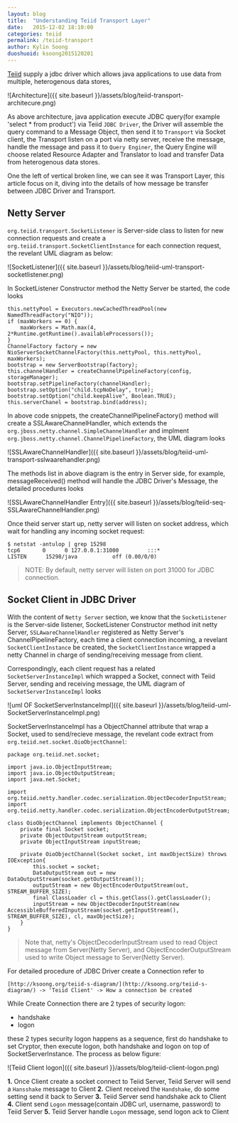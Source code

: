 ```yaml
---
layout: blog
title:  "Understanding Teiid Transport Layer"
date:   2015-12-02 18:10:00
categories: teiid
permalink: /teiid-transport
author: Kylin Soong
duoshuoid: ksoong2015120201
---
```


[Teiid](http://teiid.jboss.org) supply a jdbc driver which allows java applications to use data from multiple, heterogenous data stores,

![Architecture]({{ site.baseurl }}/assets/blog/teiid-transport-architecure.png)

As above architecture, java application execute JDBC query(for example 'select * from product') via Teiid `JDBC Driver`, the Driver will assemble the query command to a Message Object, then send it to `Transport` via Socket client, the Transport listen on a port via netty server, receive the message, handle the message and pass it to `Query Enginer`, the Query Engine will choose related Resource Adapter and Translator to load and transfer Data from heterogenous data stores.

One the left of vertical broken line, we can see it was Transport Layer, this article focus on it, diving into the details of how message be transfer between JDBC Driver and Transport.

## Netty Server

`org.teiid.transport.SocketListener` is Server-side class to listen for new connection requests and create a `org.teiid.transport.SocketClientInstance` for each connection request, the revelant UML diagram as below:

![SocketListener]({{ site.baseurl }}/assets/blog/teiid-uml-transport-socketlistener.png)

In SocketListener Constructor method the Netty Server be started, the code looks

~~~
this.nettyPool = Executors.newCachedThreadPool(new NamedThreadFactory("NIO"));
if (maxWorkers == 0) {
    maxWorkers = Math.max(4, 2*Runtime.getRuntime().availableProcessors());
}
ChannelFactory factory = new NioServerSocketChannelFactory(this.nettyPool, this.nettyPool, maxWorkers);
bootstrap = new ServerBootstrap(factory);
this.channelHandler = createChannelPipelineFactory(config, storageManager);
bootstrap.setPipelineFactory(channelHandler);
bootstrap.setOption("child.tcpNoDelay", true);
bootstrap.setOption("child.keepAlive", Boolean.TRUE);
this.serverChanel = bootstrap.bind(address);
~~~

In above code snippets, the createChannelPipelineFactory() method will create a SSLAwareChannelHandler, which extends the `org.jboss.netty.channel.SimpleChannelHandler` and implment `org.jboss.netty.channel.ChannelPipelineFactory`, the UML diagram looks

![SSLAwareChannelHandler]({{ site.baseurl }}/assets/blog/teiid-uml-transport-sslwaarehandler.png)

The methods list in above diagram is the entry in Server side, for example, messageReceived() method will handle the JDBC Driver's Message, the detailed procedures looks

![SSLAwareChannelHandler Entry]({{ site.baseurl }}/assets/blog/teiid-seq-SSLAwareChannelHandler.png)

Once theid server start up, netty server will listen on socket address, which wait for handling any incoming socket request:

~~~
$ netstat -antulop | grep 15298
tcp6       0      0 127.0.0.1:31000         :::*                    LISTEN      15298/java           off (0.00/0/0)
~~~

> NOTE: By default, netty server will listen on port 31000 for JDBC connection.

## Socket Client in JDBC Driver

With the content of `Netty Server` section, we know that the `SocketListener` is the Server-side listener, SocketListener Constructor method init netty Server, `SSLAwareChannelHandler` registered as Netty Server's ChannelPipelineFactory, each time a client connection incoming, a revelant `SocketClientInstance` be created, the `SocketClientInstance` wrapped a netty Channel in charge of sending/receiving message from client.

Correspondingly, each client request has a related `SocketServerInstanceImpl` which wrapped a Socket, connect with Teiid Server, sending and receiving message, the UML diagram of `SocketServerInstanceImpl` looks

![uml OF SocketServerInstanceImpl]({{ site.baseurl }}/assets/blog/teiid-uml-SocketServerInstanceImpl.png)

SocketServerInstanceImpl has a ObjectChannel attribute that wrap a Socket, used to send/recieve message, the revelant code extract from `org.teiid.net.socket.OioObjectChannel`:

~~~
package org.teiid.net.socket;

import java.io.ObjectInputStream;
import java.io.ObjectOutputStream;
import java.net.Socket;

import org.teiid.netty.handler.codec.serialization.ObjectDecoderInputStream;
import org.teiid.netty.handler.codec.serialization.ObjectEncoderOutputStream;

class OioObjectChannel implements ObjectChannel {
    private final Socket socket;
    private ObjectOutputStream outputStream;
    private ObjectInputStream inputStream;

    private OioObjectChannel(Socket socket, int maxObjectSize) throws IOException{
        this.socket = socket;
        DataOutputStream out = new DataOutputStream(socket.getOutputStream());
        outputStream = new ObjectEncoderOutputStream(out, STREAM_BUFFER_SIZE);
        final ClassLoader cl = this.getClass().getClassLoader();
        inputStream = new ObjectDecoderInputStream(new AccessibleBufferedInputStream(socket.getInputStream(), STREAM_BUFFER_SIZE), cl, maxObjectSize);
    }
}
~~~ 

> Note that, netty's ObjectDecoderInputStream used to read Object message from Server(Netty Server), and ObjectEncoderOutputStream used to write Object message to Server(Netty Server).

For detailed procedure of JDBC Driver create a Connection refer to

    [http://ksoong.org/teiid-s-diagram/](http://ksoong.org/teiid-s-diagram/) -> 'Teiid Client' -> How a connection be created 

While Create Connection there are 2 types of security logon:

* handshake
* logon

these 2 types security logon happens as a sequence, first do handshake to set Cryptor, then execute logon, both handshake and logon on top of SocketServerInstance. The process as below figure:

![Teiid Client logon]({{ site.baseurl }}/assets/blog/teiid-client-logon.png)

**1.** Once Client create a socket connect to Teiid Server, Teiid Server will send a `Hansshake` message to Client
**2.** Client received the `Handshake`, do some setting send it back to Server
**3.** Teiid Server send handshake ack to Client
**4.** Client send `Logon` message(contain JDBC url, username, password) to Teiid Server
**5.** Teiid Server handle `Logon` message, send logon ack to Client
